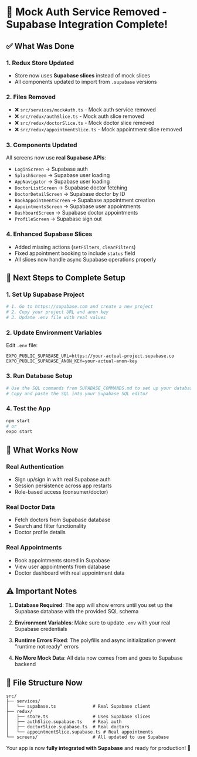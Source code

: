 # 🎉 Mock Auth Service Removed - Supabase Integration Complete!

## ✅ What Was Done

### 1. **Redux Store Updated**
- Store now uses **Supabase slices** instead of mock slices
- All components updated to import from `.supabase` versions

### 2. **Files Removed**
- ❌ `src/services/mockAuth.ts` - Mock auth service removed
- ❌ `src/redux/authSlice.ts` - Mock auth slice removed  
- ❌ `src/redux/doctorSlice.ts` - Mock doctor slice removed
- ❌ `src/redux/appointmentSlice.ts` - Mock appointment slice removed

### 3. **Components Updated**
All screens now use **real Supabase APIs**:
- `LoginScreen` → Supabase auth
- `SplashScreen` → Supabase user loading
- `AppNavigator` → Supabase user loading
- `DoctorListScreen` → Supabase doctor fetching
- `DoctorDetailScreen` → Supabase doctor by ID
- `BookAppointmentScreen` → Supabase appointment creation
- `AppointmentsScreen` → Supabase user appointments
- `DashboardScreen` → Supabase doctor appointments
- `ProfileScreen` → Supabase sign out

### 4. **Enhanced Supabase Slices**
- Added missing actions (`setFilters`, `clearFilters`)
- Fixed appointment booking to include `status` field
- All slices now handle async Supabase operations properly

## 🔧 Next Steps to Complete Setup

### 1. **Set Up Supabase Project**
```bash
# 1. Go to https://supabase.com and create a new project
# 2. Copy your project URL and anon key
# 3. Update .env file with real values
```

### 2. **Update Environment Variables**
Edit `.env` file:
```env
EXPO_PUBLIC_SUPABASE_URL=https://your-actual-project.supabase.co
EXPO_PUBLIC_SUPABASE_ANON_KEY=your-actual-anon-key
```

### 3. **Run Database Setup**
```bash
# Use the SQL commands from SUPABASE_COMMANDS.md to set up your database
# Copy and paste the SQL into your Supabase SQL editor
```

### 4. **Test the App**
```bash
npm start
# or
expo start
```

## 🚀 What Works Now

### **Real Authentication**
- Sign up/sign in with real Supabase auth
- Session persistence across app restarts
- Role-based access (consumer/doctor)

### **Real Doctor Data**
- Fetch doctors from Supabase database
- Search and filter functionality
- Doctor profile details

### **Real Appointments**  
- Book appointments stored in Supabase
- View user appointments from database
- Doctor dashboard with real appointment data

## ⚠️ Important Notes

1. **Database Required**: The app will show errors until you set up the Supabase database with the provided SQL schema

2. **Environment Variables**: Make sure to update `.env` with your real Supabase credentials

3. **Runtime Errors Fixed**: The polyfills and async initialization prevent "runtime not ready" errors

4. **No More Mock Data**: All data now comes from and goes to Supabase backend

## 📁 File Structure Now
```
src/
├── services/
│   └── supabase.ts              # Real Supabase client
├── redux/
│   ├── store.ts                 # Uses Supabase slices
│   ├── authSlice.supabase.ts    # Real auth
│   ├── doctorSlice.supabase.ts  # Real doctors
│   └── appointmentSlice.supabase.ts # Real appointments
└── screens/                     # All updated to use Supabase
```

Your app is now **fully integrated with Supabase** and ready for production! 🎉

